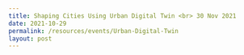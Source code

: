 ```yaml
---
title: Shaping Cities Using Urban Digital Twin <br> 30 Nov 2021
date: 2021-10-29
permalink: /resources/events/Urban-Digital-Twin
layout: post
---
```

